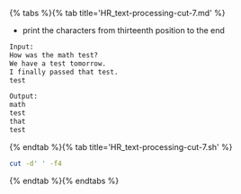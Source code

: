 {% tabs %}{% tab title='HR_text-processing-cut-7.md' %}

* print the characters from thirteenth position to the end

```txt
Input:
How was the math test?
We have a test tomorrow.
I finally passed that test.
test

Output:
math
test
that
test
```

{% endtab %}{% tab title='HR_text-processing-cut-7.sh' %}

```sh
cut -d' ' -f4
```

{% endtab %}{% endtabs %}
